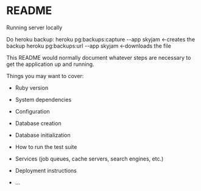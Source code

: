 # README

Running server locally 

Do heroku backup:
heroku pg:backups:capture --app skyjam <-creates the backup
heroku pg:backups:url --app skyjam <-downloads the file


This README would normally document whatever steps are necessary to get the
application up and running.

Things you may want to cover:

* Ruby version

* System dependencies

* Configuration

* Database creation

* Database initialization

* How to run the test suite

* Services (job queues, cache servers, search engines, etc.)

* Deployment instructions

* ...
